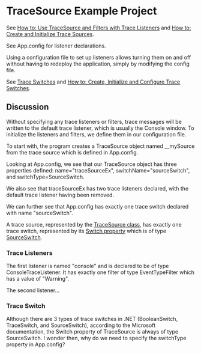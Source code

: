 # TraceSource Example Project

See
[How to: Use TraceSource and Filters with Trace Listeners](https://msdn.microsoft.com/en-us/library/ms228993%28v=vs.110%29.aspx?f=255&MSPPError=-2147217396)
and
[How to: Create and Initialize Trace Sources](https://msdn.microsoft.com/en-us/library/ms228984(v=vs.110).aspx).

See App.config for listener declarations.

Using a configuration file to set up listeners allows turning them on and off without having to redeploy the application, simply by modifying the config file.

See [Trace Switches](https://docs.microsoft.com/en-us/dotnet/framework/debug-trace-profile/trace-switches)
and [How to: Create, Initialize and Configure Trace Switches](https://docs.microsoft.com/en-us/dotnet/framework/debug-trace-profile/how-to-create-initialize-and-configure-trace-switches).


## Discussion

Without specifying any trace listeners or filters, trace messages will be written to the default trace listener, which is usually the Console window. To initialize the listeners and filters, we define them in our configuration file.

To start with, the program creates a TraceSource object named __mySource from the trace source which is defined in App.config.

Looking at App.config, we see that our TraceSource object has three properties defined:
name="traceSourceEx",
switchName="sourceSwitch",
and switchType=SourceSwitch.

We also see that traceSourceEx has two trace listeners declared, with the default trace listener having been removed.

We can further see that App.config has exactly one trace switch declared with name "sourceSwitch".

A trace source, represented by the [TraceSource class](https://docs.microsoft.com/en-us/dotnet/api/system.diagnostics.tracesource), has exactly one trace switch, represented by its [Switch property](https://docs.microsoft.com/en-us/dotnet/api/system.diagnostics.tracesource.switch?view=net-6.0#System_Diagnostics_TraceSource_Switch) which is of type [SourceSwitch](https://docs.microsoft.com/en-us/dotnet/api/system.diagnostics.sourceswitch?view=net-6.0).


### Trace Listeners

The first listener is named "console" and is declared to be of type ConsoleTraceListener.
It has exactly one filter of type EventTypeFilter which has a value of "Warning".

The second listener...


### Trace Switch

Although there are 3 types of trace switches in .NET (BooleanSwitch, TraceSwitch, and SourceSwitch), according to the Microsoft documentation, the Switch property of TraceSource is always of type SourceSwitch. I wonder then, why do we need to specify the switchType property in App.config?


